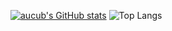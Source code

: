 [![aucub's GitHub stats](https://github-readme-stats.vercel.app/api?username=aucub&rank_icon=github&count_private=false&show_icons=true&theme=transparent&include_all_commits=true)](https://github.com/anuraghazra/github-readme-stats)
![Top Langs](https://github-readme-stats.vercel.app/api/top-langs/?username=aucub)
